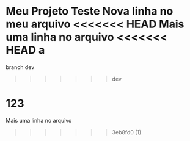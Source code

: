 Meu Projeto Teste
Nova linha no meu arquivo
<<<<<<< HEAD
Mais uma linha no arquivo
<<<<<<< HEAD
a
=======
branch dev
>>>>>>> dev


123
=======
Mais uma linha no arquivo
>>>>>>> 3eb8fd0 (1)

